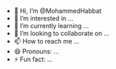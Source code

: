 - 👋 Hi, I’m @MohammedHabbat
- 👀 I’m interested in ...
- 🌱 I’m currently learning ...
- 💞️ I’m looking to collaborate on ...
- 📫 How to reach me ...
- 😄 Pronouns: ...
- ⚡ Fun fact: ...

<!---
MohammedHabbat/MohammedHabbat is a ✨ special ✨ repository because its `README.md` (this file) appears on your GitHub profile.
You can click the Preview link to take a look at your changes.
--->

